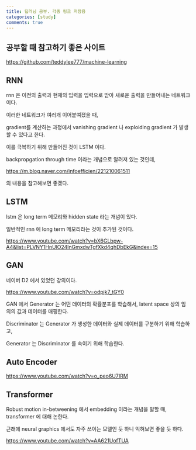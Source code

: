 ```yaml
---
title: 딥러닝 공부. 각종 링크 저장용
categories: [study]
comments: true
---
```


## 공부할 때 참고하기 좋은 사이트

https://github.com/teddylee777/machine-learning


## RNN

rnn 은 이전의 출력과 현재의 입력을 입력으로 받아 새로운 출력을 만들어내는 네트워크이다.

이러한 네트워크가 여러개 이어붙여졌을 때,

gradient를 계산하는 과정에서 vanishing gradient 나 exploiding gradient 가 발생할 수 있다고 한다.

이를 극복하기 위해 만들어진 것이 LSTM 이다.

backpropgation through time 이라는 개념으로 알려져 있는 것인데,

https://m.blog.naver.com/infoefficien/221210061511


의 내용을 참고해보면 좋겠다.

## LSTM

lstm 은 long term 메모리와 hidden state 라는 개념이 있다.

일반적인 rnn 에 long term 메모리라는 것이 추가된 것이다.

https://www.youtube.com/watch?v=bX6GLbpw-A4&list=PLVNY1HnUlO24lnGmxdwTgfXkd4qhDbEkG&index=15

## GAN

네이버 D2 에서 있었던 강의이다.

https://www.youtube.com/watch?v=odpjk7_tGY0

GAN 에서 Generator 는 어떤 데이터의 확률분포를 학습해서, latent space 상의 임의의 값과 데이터를 매핑한다.

Discriminator 는 Generator 가 생성한 데이터와 실제 데이터를 구분하기 위해 학습하고,

Generator 는 Discriminator 를 속이기 위해 학습한다.

## Auto Encoder

https://www.youtube.com/watch?v=o_peo6U7IRM

## Transformer

Robust motion in-betweening 에서 embedding 이라는 개념을 말할 때, transformer 에 대해 논한다.

근래에 neural graphics 에서도 자주 쓰이는 모델인 듯 하니 익혀보면 좋을 듯 하다.

https://www.youtube.com/watch?v=AA621UofTUA
